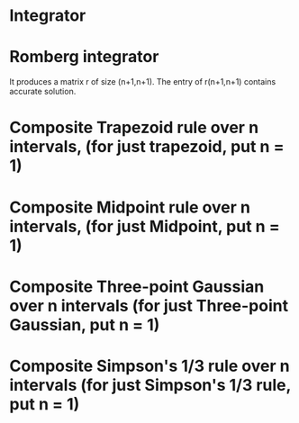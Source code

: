 # Integrator
# Romberg integrator
It produces a matrix r of size (n+1,n+1). The entry of r(n+1,n+1) contains accurate solution.

# Composite Trapezoid rule over n intervals, (for just trapezoid, put n = 1)

# Composite Midpoint rule over n intervals, (for just Midpoint, put n = 1)

# Composite Three-point Gaussian over n intervals (for just Three-point Gaussian, put n = 1)

# Composite Simpson's 1/3 rule over n intervals (for just Simpson's 1/3 rule, put n = 1)
